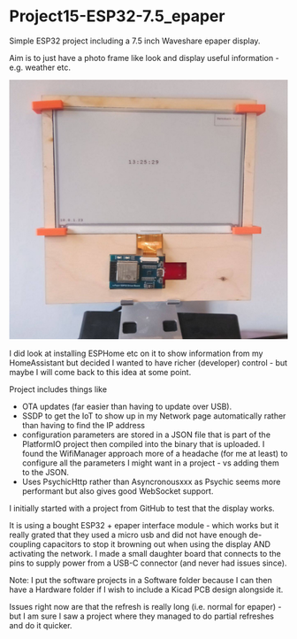 # Project15-ESP32-7.5_epaper
Simple ESP32 project including a 7.5 inch Waveshare epaper display. 


Aim is to just have a photo frame like look and display useful information - e.g. weather etc.

![View of project](Software/img/waveshare.jpg)

I did look at installing ESPHome etc on it to show information from my HomeAssistant but decided I wanted to have richer (developer) control - but maybe I will come back to this idea at some point.

Project includes things like 
* OTA updates (far easier than having to update over USB). 
* SSDP to get the IoT to show up in my Network page automatically rather than having to find the IP address
* configuration parameters are stored in a JSON file that is part of the PlatformIO project then compiled into the binary that is uploaded. I found the WifiManager approach more of a headache (for me at least) to configure all the parameters I might want in a project - vs adding them to the JSON.
* Uses PsychicHttp rather than Asyncronousxxx as Psychic seems more performant but also gives good WebSocket support.

I initially started with a project from GitHub to test that the display works.

It is using a bought ESP32 + epaper interface module - which works but it really grated that they used a micro usb and did not have enough de-coupling capacitors to stop it browning out when using the display AND activating the network. I made a small daughter board that connects to the pins to supply power from a USB-C connector (and never had issues since).

Note: I put the software projects in a Software folder because I can then have a Hardware folder if I wish to include a Kicad PCB design alongside it.

Issues right now are that the refresh is really long (i.e. normal for epaper) - but I am sure I saw a project where they managed to do partial refreshes and do it quicker.